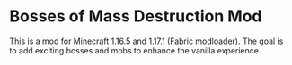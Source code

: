 # Bosses of Mass Destruction Mod

This is a mod for Minecraft 1.16.5 and 1.17.1 (Fabric modloader). The goal is to add exciting bosses and mobs to enhance the vanilla experience.
